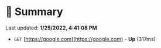 # 📖 Summary
Last updated: **1/25/2022, 4:41:08 PM**

- `GET` [https://google.com](https://google.com) - **Up** (317ms)
